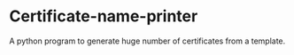 # Certificate-name-printer
A python program to generate huge number of certificates from a template.
